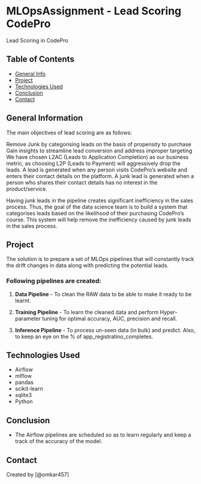 # MLOpsAssignment - Lead Scoring CodePro
Lead Scoring in CodePro


## Table of Contents

* [General Info](#general-information)
* [Project](#project)
* [Technologies Used](#technologies-used)
* [Conclusion](#conclusion)
* [Contact](#contact)

## General Information

The main objectives of lead scoring are as follows:

Remove Junk by categorising leads on the basis of propensity to purchase
Gain insights to streamline lead conversion and address improper targeting
We have chosen L2AC (Leads to Application Completion) as our business metric, as choosing L2P (Leads to Payment) will aggressively drop the leads.
A lead is generated when any person visits CodePro’s website and enters their contact details on the platform. A junk lead is generated when a person who shares their contact details has no interest in the product/service.


Having junk leads in the pipeline creates significant inefficiency in the sales process. Thus, the goal of the data science team is to build a system that categorises leads based on the likelihood of their purchasing CodePro’s course. This system will help remove the inefficiency caused by junk leads in the sales process.


## Project

The solution is to prepare a set of MLOps pipelines that will constantly track the drift changes in data along with predicting the potential leads.

### Following pipelines are created:

1. **Data Pipeline** - To clean the RAW data to be able to make it ready to be learnt.

2. **Training Pipeline** - To learn the cleaned data and perform Hyper-parameter tuning for optimal accuracy, AUC, precision and recall.

3. **Inference Pipeline** - To process un-seen data (in bulk) and predict. Also, to keep an eye on the % of app_registratino_completes.


## Technologies Used

* Airflow
* mlflow
* pandas
* scikit-learn
* sqlite3
* Python

## Conclusion

*  The Airflow pipelines are scheduled so as to learn regularly and keep a track of the accuracy of the model.

## Contact

Created by [@omkar457]
